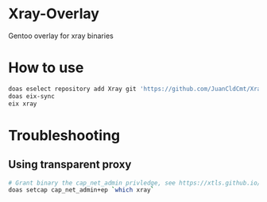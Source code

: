 # Xray-Overlay
Gentoo overlay for xray binaries

# How to use
```bash
doas eselect repository add Xray git 'https://github.com/JuanCldCmt/Xray-Overlay'
doas eix-sync
eix xray
```

# Troubleshooting

## Using transparent proxy
```bash
# Grant binary the cap_net_admin privledge, see https://xtls.github.io/config/transport.html#sockoptobject
doas setcap cap_net_admin+ep `which xray`
```
